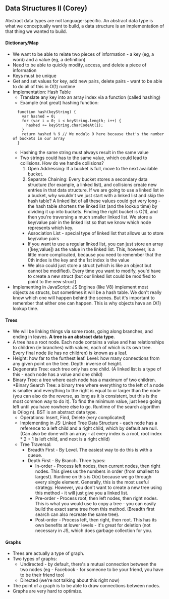 ## Data Structures II (Corey)

Abstract data types are not language-specific.
An abstract data type is what we conceptually want to build, a data structure is an implementation of that thing we wanted to build.

#### Dictionary/Map
* We want to be able to relate two pieces of information - a key (eg, a word) and a value (eg, a definition)
* Need to be able to quickly modify, access, and delete a piece of information
* Keys must be unique
* Get and set values for key, add new pairs, delete pairs - want to be able to do all of this in O(1) runtime
* Implementation: Hash Table
  * Translate any key into an array index via a function (called hashing)
  * Example (not great) hashing function:
  ```
    function hash(keyString) {
      var hashed = 0;
      for (var i = 0; i < keyString.length; i++) {
        hashed += keyString.charCodeAt(i);
      }
      return hashed % 9 // We modulo 9 here because that's the number of buckets in our array
    }
  ```
  * Hashing the same string must always result in the same value
  * Two strings could has to the same value, which could lead to collisions. How do we handle collisions?
    1. Open Addressing: If a bucket is full, move to the next available bucket.
    2. Separate Chaining: Every bucket stores a secondary data structure (for example, a linked list), and collisions create new entries in that data structure. If we are going to use a linked list in a bucket, why wouldn't we just start with a linked list and skip the hash table? A linked list of all these values could get very long - the hash table shortens the linked list (and the lookup time) by dividing it up into buckets. Finding the right bucket is O(1), and then you're traversing a much smaller linked list. We store a key/value pair in the linked list so that we know which node represents which key.
      * Association List - special type of linked list that allows us to store key/value pairs
      * If you want to use a regular linked list, you can just store an array ([key,value]) as the value in the linked list. This, however, is a little more complicated, because you need to remember that the 0th index is the key and the 1st index is the value
      * We also could just store a struct (which is like an object but cannot be modified). Every time you want to modify, you'd have to create a new struct (but our linked list could be modified to point to the new struct)
* Implementing in JavaScript: JS Engines (like V8) implement most objects as structs, but sometimes it will be a hash table. We don't really know which one will happen behind the scenes. But it's important to remember that either one can happen. This is why objects have an O(1) lookup time.

#### Trees
* We will be linking things via some roots, going along branches, and ending in leaves. **A tree is an abstract data type**.
* A tree has a root node. Each node contains a value and has relationships to children (ie branches) with values, each of which is its own tree. Every final node (ie has no children) is known as a leaf.
* Height: how far to the furthest leaf. Level: how many connections from any given point on the tree. Depth: inverse of height.
* Degenerate Tree: each tree only has one child. (A linked list is a type of this - each node has a value and one child)
* Binary Tree: a tree where each node has a maximum of two children.
  *Binary Search Tree: a binary tree where everything to the left of a node is smaller and everything to the right is equal to or larger than the node (you can also do the reverse, as long as it is consistent, but this is the most common way to do it). To find the minimum value, just keep going left until you have nowhere else to go. Runtime of the search algorithm is O(log n). BST is an abstract data type.
    * Operations: Insert, Find, Delete (very complicated)
    * Implementing in JS: Linked Tree Data Structure - each node has a reference to a left child and a right child, which by default are null. (Can also be done with an array - at every index is a root, root index * 2 + 1 is left child, and next is a right child)
    * Tree Traversal:
      * Breadth First - By Level. The easiest way to do this is with a queue.
      * Depth First - By Branch. Three types:
        * In-order - Process left nodes, then current nodes, then right nodes. This gives us the numbers in order (from smallest to largest). Runtime on this is O(n) because we go through every single element. Generally, this is the most useful strategy. However, you don't want to create a new tree using this method - it will just give you a linked list.
        * Pre-order - Process root, then left nodes, then right nodes. This is what you would use to copy a tree - you can easily build the exact same tree from this method. (Breadth first search can also recreate the same tree).
        * Post-order - Process left, then right, then root. This has its own benefits at lower levels - it's great for deletion (not necessary in JS, which does garbage collection for you.

#### Graphs
* Trees are actually a type of graph.
* Two types of graphs: 
  * Undirected - by default, there's a mutual connection between the two nodes (eg - Facebook - for someone to be your friend, you have to be their friend too)
  * Directed (we're not talking about this right now)
* The point of a graph is to be able to draw connections between nodes.
* Graphs are very hard to optimize.